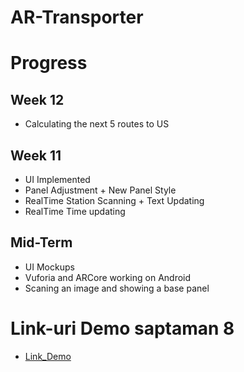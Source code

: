 # AR-Transporter

# Progress

## Week 12

- Calculating the next 5 routes to US

## Week 11

- UI Implemented
- Panel Adjustment + New Panel Style
- RealTime Station Scanning + Text Updating
- RealTime Time updating

## Mid-Term

- UI Mockups
- Vuforia and ARCore working on Android
- Scaning an image and showing a base panel

# Link-uri Demo saptaman 8

- [Link_Demo](https://youtube.com/shorts/TwKgO9h6pdg)

